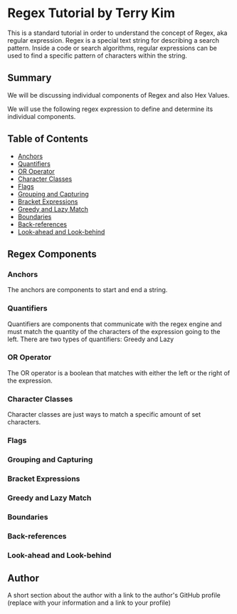 # Regex Tutorial by Terry Kim

This is a standard tutorial in order to understand the concept of Regex, aka regular expression. Regex is a special text string for describing a search pattern. Inside a code or search algorithms,
regular expressions can be used to find a specific pattern of characters within the string.

## Summary

We will be discussing individual components of Regex and also Hex Values.

We will use the following regex expression to define and determine its individual components.



## Table of Contents

- [Anchors](#anchors)
- [Quantifiers](#quantifiers)
- [OR Operator](#or-operator)
- [Character Classes](#character-classes)
- [Flags](#flags)
- [Grouping and Capturing](#grouping-and-capturing)
- [Bracket Expressions](#bracket-expressions)
- [Greedy and Lazy Match](#greedy-and-lazy-match)
- [Boundaries](#boundaries)
- [Back-references](#back-references)
- [Look-ahead and Look-behind](#look-ahead-and-look-behind)

## Regex Components

### Anchors

The anchors are components to start and end a string. 

### Quantifiers

Quantifiers are components that communicate with the regex engine and must match the quantity of the characters of the expression going to the left.
There are two types of quantifiers: Greedy and Lazy



### OR Operator

The OR operator is a boolean that matches with either the left or the right of the expression.

### Character Classes

Character classes are just ways to match a specific amount of set characters.

### Flags

### Grouping and Capturing

### Bracket Expressions

### Greedy and Lazy Match

### Boundaries

### Back-references

### Look-ahead and Look-behind

## Author

A short section about the author with a link to the author's GitHub profile (replace with your information and a link to your profile)